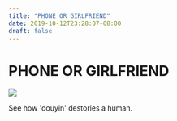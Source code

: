 ```yaml
---
title: "PHONE OR GIRLFRIEND"
date: 2019-10-12T23:28:07+08:00
draft: false
---
```


# PHONE OR GIRLFRIEND
![](http://cdn.nemoworks.info/ycao.cc/images/PHONE-OR-GIRLFRIEND.jpg)

See how 'douyin' destories a human.
